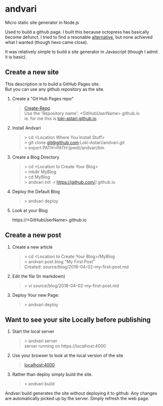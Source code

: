 # andvari
Micro static site generator in Node.js

Used to build a github page.
I built this because octopress has basically become defunct. I tried to find a resonable [alternative](https://www.staticgen.com/), but none achieved what I wanted (though hexo came close).

It was relatively simple to build a site generator in Javascript (though I admit it is basic).

## Create a new site

This description is to build a GitHub Pages site.  
But you can use any github repository as the site.

1. Create a "Git Hub Pages repo"

      > [Create-Repo](https://github.com/new)  
      > Use the 'Repository name': &lt;GitHubUserName&gt;.github.io  
      > ie. for me this is [loki-astari.github.io](https://github.com/Loki-Astari/loki-astari.github.io).  

2. Install Andvari

      > &gt; cd &lt;Location Where You Install Stuff&gt;  
      > &gt; git clone git@github.com:Loki-Astari/andvari.git  
      > &gt; export PATH=${PATH}:$(pwd)/andvari/bin  
      
3. Create a Blog Directory

      > &gt; cd &lt;Location to Create Your Blog&gt;  
      > &gt; mkdir MyBlog  
      > &gt; cd MyBlog  
      > &gt; andvari init -r https://github.com/<GitHubUserName>/<GitHubUserName>.github.io  
      
4. Deploy the Default Blog

      > &gt; andvari deploy  
      
5. Look at your Blog

      https://&lt;GitHubUserName&gt;.github.io  

## Create a new post

1. Create a new article

      > &gt; cd &lt;Location to Create Your Blog&gt;/MyBlog  
      > &gt; andvari post blog "My First Post"  
      > Created: source/blog/2018-04-02-my-first-post.md  
      
2. Edit the file (In markdown)

      > &gt; vi source/blog/2018-04-02-my-first-post.md  
      
3. Deploy Your new Page:

      > &gt; andvari deploy  
      
## Want to see your site Locally before publishing

1. Start the local server

      > &gt; andvari server  
      > server running on https://localhost:4000  
      
2. Use your browser to look at the local version of the site

      > [localhost:4000](https://localhost:4000)  
      
3. Rather than deploy simply build the site.

      > &gt; andvari build  

Andvari build generates the site without deploying it to github. Any changes are automatically picked up by the server. Simply refresh the web page.
